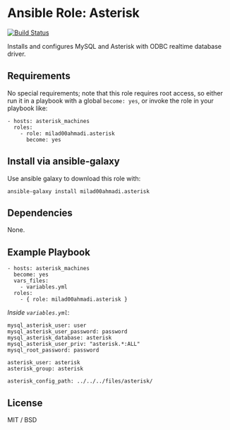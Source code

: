 # Ansible Role: Asterisk

[![Build Status](https://travis-ci.com/milad00ahmadi/ansible-role-asterisk.svg?branch=master)](https://travis-ci.com/milad00ahmadi/ansible-role-asterisk)

Installs and configures MySQL and Asterisk with ODBC realtime database driver.

Requirements
------------

No special requirements; note that this role requires root access, so either run it in a playbook with a global `become: yes`, or invoke the role in your playbook like:


    - hosts: asterisk_machines
      roles:
        - role: milad00ahmadi.asterisk
          become: yes

Install via ansible-galaxy
--------------------------

Use ansible galaxy to download this role with:

    ansible-galaxy install milad00ahmadi.asterisk


## Dependencies

None.

## Example Playbook

    - hosts: asterisk_machines
      become: yes
      vars_files:
        - variables.yml
      roles:
        - { role: milad00ahmadi.asterisk }
        

*Inside `variables.yml`*:
        
    mysql_asterisk_user: user
    mysql_asterisk_user_password: password
    mysql_asterisk_database: asterisk
    mysql_asterisk_user_priv: "asterisk.*:ALL"
    mysql_root_password: password
    
    asterisk_user: asterisk
    asterisk_group: asterisk
    
    asterisk_config_path: ../../../files/asterisk/
    
    
  
## License

MIT / BSD
